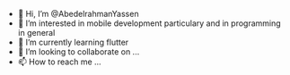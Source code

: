 - 👋 Hi, I’m @AbedelrahmanYassen
- 👀 I’m interested in mobile development particulary and in programming in general 
- 🌱 I’m currently learning flutter 
- 💞️ I’m looking to collaborate on ...
- 📫 How to reach me ...

<!---
AbedelrahmanYassen/AbedelrahmanYassen is a ✨ special ✨ repository because its `README.md` (this file) appears on your GitHub profile.
You can click the Preview link to take a look at your changes.
--->
